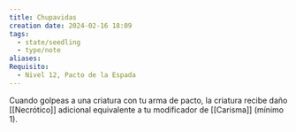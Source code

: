 ```yaml
---
title: Chupavidas
creation date: 2024-02-16 18:09
tags:
  - state/seedling
  - type/note
aliases: 
Requisito:
  - Nivel 12, Pacto de la Espada
---
```

Cuando golpeas a una criatura con tu arma de pacto, la criatura recibe daño [[Necrótico]] adicional equivalente a tu modificador de [[Carisma]] (mínimo 1).






